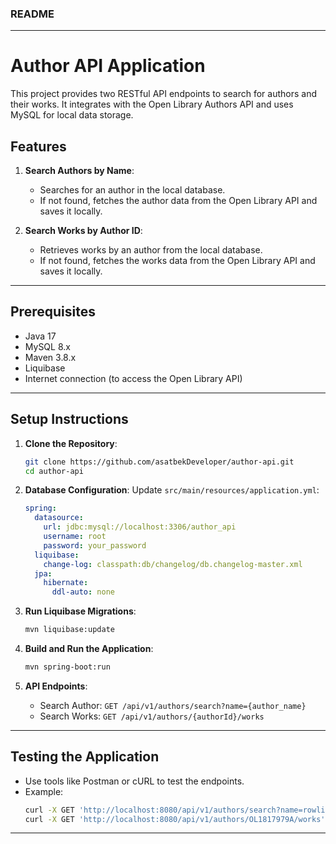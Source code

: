 ### README

---

# Author API Application

This project provides two RESTful API endpoints to search for authors and their works. It integrates with the Open Library Authors API and uses MySQL for local data storage.

## Features

1. **Search Authors by Name**:
    - Searches for an author in the local database.
    - If not found, fetches the author data from the Open Library API and saves it locally.

2. **Search Works by Author ID**:
    - Retrieves works by an author from the local database.
    - If not found, fetches the works data from the Open Library API and saves it locally.

---

## Prerequisites

- Java 17
- MySQL 8.x
- Maven 3.8.x
- Liquibase
- Internet connection (to access the Open Library API)

---

## Setup Instructions

1. **Clone the Repository**:
   ```bash
   git clone https://github.com/asatbekDeveloper/author-api.git
   cd author-api
   ```

2. **Database Configuration**:
   Update `src/main/resources/application.yml`:
   ```yaml
   spring:
     datasource:
       url: jdbc:mysql://localhost:3306/author_api
       username: root
       password: your_password
     liquibase:
       change-log: classpath:db/changelog/db.changelog-master.xml
     jpa:
       hibernate:
         ddl-auto: none
   ```

3. **Run Liquibase Migrations**:
   ```bash
   mvn liquibase:update
   ```

4. **Build and Run the Application**:
   ```bash
   mvn spring-boot:run
   ```

5. **API Endpoints**:
    - Search Author: `GET /api/v1/authors/search?name={author_name}`
    - Search Works: `GET /api/v1/authors/{authorId}/works`

---

## Testing the Application

- Use tools like Postman or cURL to test the endpoints.
- Example:
  ```bash
  curl -X GET 'http://localhost:8080/api/v1/authors/search?name=rowling'
  curl -X GET 'http://localhost:8080/api/v1/authors/OL1817979A/works'
  ```

---